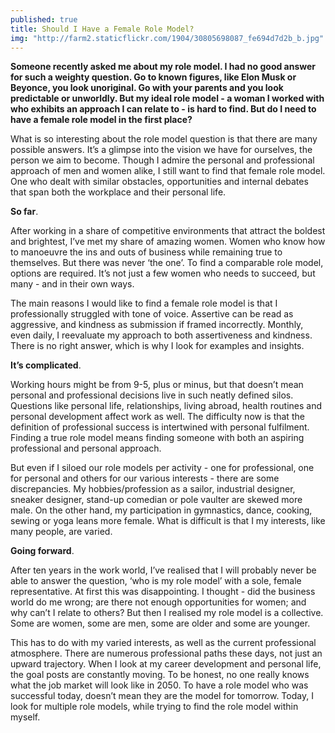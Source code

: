 ```yaml
---
published: true
title: Should I Have a Female Role Model?
img: "http://farm2.staticflickr.com/1904/30805698087_fe694d7d2b_b.jpg"
---
```

**Someone recently asked me about my role model. I had no good answer for such a weighty question. Go to known figures, like Elon Musk or Beyonce, you look unoriginal. Go with your parents and you look predictable or unworldly. But my ideal role model - a woman I worked with who exhibits an approach I can relate to - is hard to find. But do I need to have a female role model in the first place?**

What is so interesting about the role model question is that there are many possible answers. It’s a glimpse into the vision we have for ourselves, the person we aim to become. Though I admire the personal and professional approach of men and women alike, I still want to find that female role model. One who dealt with similar obstacles, opportunities and internal debates that span both the workplace and their personal life. 

**So far**. 

After working in a share of competitive environments that attract the boldest and brightest, I’ve met my share of amazing women. Women who know how to manoeuvre the ins and outs of business while remaining true to themselves. But there was never ‘the one’. To find a comparable role model, options are required. It’s not just a few women who needs to succeed, but many - and in their own ways.

The main reasons I would like to find a female role model is that I professionally struggled with tone of voice. Assertive can be read as aggressive, and kindness as submission if framed incorrectly. Monthly, even daily, I reevaluate my approach to both assertiveness and kindness. There is no right answer, which is why I look for examples and insights. 

**It’s complicated**. 

Working hours might be from 9-5, plus or minus, but that doesn’t mean personal and professional decisions live in such neatly defined silos. Questions like personal life, relationships, living abroad, health routines and personal development affect work as well. The difficulty now is that the definition of professional success is intertwined with personal fulfilment. Finding a true role model means finding someone with both an aspiring professional and personal approach. 

But even if I siloed our role models per activity - one for professional, one for personal and others for our various interests - there are some discrepancies. My hobbies/profession as a sailor, industrial designer, sneaker designer, stand-up comedian or pole vaulter are skewed more male. On the other hand, my participation in gymnastics, dance, cooking, sewing or yoga leans more female. What is difficult is that I my interests, like many people, are varied. 

**Going forward**.

After ten years in the work world, I’ve realised that I will probably never be able to answer the question, ‘who is my role model’ with a sole, female representative. At first this was disappointing. I thought - did the business world do me wrong; are there not enough opportunities for women; and why can’t I relate to others? But then I realised my role model is a collective. Some are women, some are men, some are older and some are younger.

This has to do with my varied interests, as well as the current professional atmosphere. There are numerous professional paths these days, not just an upward trajectory. When I look at my career development and personal life, the goal posts are constantly moving. To be honest, no one really knows what the job market will look like in 2050. To have a role model who was successful today, doesn’t mean they are the model for tomorrow. Today, I look for multiple role models, while trying to find the role model within myself. 
